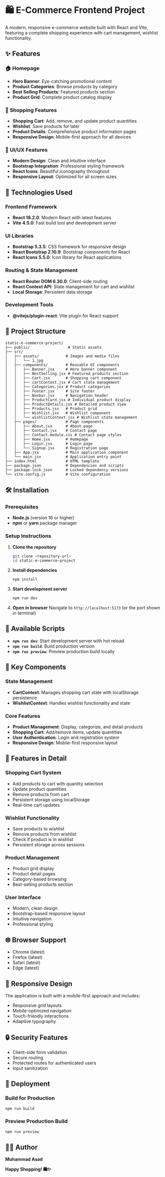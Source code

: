 # 🛍️ E-Commerce Frontend Project

A modern, responsive e-commerce website built with React and Vite, featuring a complete shopping experience with cart management, wishlist functionality.

## ✨ Features

### 🏠 **Homepage**
- **Hero Banner**: Eye-catching promotional content
- **Product Categories**: Browse products by category
- **Best Selling Products**: Featured products section
- **Product Grid**: Complete product catalog display

### 🛒 **Shopping Features**
- **Shopping Cart**: Add, remove, and update product quantities
- **Wishlist**: Save products for later
- **Product Details**: Comprehensive product information pages
- **Responsive Design**: Mobile-first approach for all devices

### 🎨 **UI/UX Features**
- **Modern Design**: Clean and intuitive interface
- **Bootstrap Integration**: Professional styling framework
- **React Icons**: Beautiful iconography throughout
- **Responsive Layout**: Optimized for all screen sizes

## 🚀 Technologies Used

### **Frontend Framework**
- **React 18.2.0**: Modern React with latest features
- **Vite 4.5.0**: Fast build tool and development server

### **UI Libraries**
- **Bootstrap 5.3.5**: CSS framework for responsive design
- **React Bootstrap 2.10.9**: Bootstrap components for React
- **React Icons 5.5.0**: Icon library for React applications

### **Routing & State Management**
- **React Router DOM 6.30.0**: Client-side routing
- **React Context API**: State management for cart and wishlist
- **Local Storage**: Persistent data storage

### **Development Tools**
- **@vitejs/plugin-react**: Vite plugin for React support

## 📁 Project Structure

```
static-e-commerce-project/
├── public/                 # Static assets
├── src/
│   ├── assets/            # Images and media files
│   │   └── 1.jpg
│   ├── components/        # Reusable UI components
│   │   ├── Banner.jsx     # Hero banner component
│   │   ├── BestSelling.jsx # Featured products section
│   │   ├── Cart.jsx       # Shopping cart component
│   │   ├── cartContext.jsx # Cart state management
│   │   ├── Categories.jsx # Product categories
│   │   ├── Footer.jsx     # Site footer
│   │   ├── Navbar.jsx     # Navigation header
│   │   ├── ProductCard.jsx # Individual product display
│   │   ├── ProductDetails.jsx # Detailed product view
│   │   ├── Products.jsx   # Product grid
│   │   ├── Wishlist.jsx   # Wishlist component
│   │   └── wishlistContext.jsx # Wishlist state management
│   ├── pages/             # Page components
│   │   ├── About.jsx      # About page
│   │   ├── Contact.jsx    # Contact page
│   │   ├── Contact.module.css # Contact page styles
│   │   ├── Home.jsx       # Homepage
│   │   ├── Login.jsx      # Login page
│   │   └── Signup.jsx     # Registration page
│   ├── App.jsx            # Main application component
│   └── main.jsx           # Application entry point
├── index.html             # HTML template
├── package.json           # Dependencies and scripts
├── package-lock.json      # Locked dependency versions
└── vite.config.js         # Vite configuration
```

## 🛠️ Installation

### Prerequisites
- **Node.js** (version 16 or higher)
- **npm** or **yarn** package manager

### Setup Instructions

1. **Clone the repository**
   ```bash
   git clone <repository-url>
   cd static-e-commerce-project
   ```

2. **Install dependencies**
   ```bash
   npm install
   ```

3. **Start development server**
   ```bash
   npm run dev
   ```

4. **Open in browser**
   Navigate to `http://localhost:5173` (or the port shown in terminal)

## 📜 Available Scripts

- **`npm run dev`**: Start development server with hot reload
- **`npm run build`**: Build production version
- **`npm run preview`**: Preview production build locally

## 🔧 Key Components

### **State Management**
- **CartContext**: Manages shopping cart state with localStorage persistence
- **WishlistContext**: Handles wishlist functionality and state

### **Core Features**
- **Product Management**: Display, categorize, and detail products
- **Shopping Cart**: Add/remove items, update quantities
- **User Authentication**: Login and registration system
- **Responsive Design**: Mobile-first responsive layout

## 🎯 Features in Detail

### **Shopping Cart System**
- Add products to cart with quantity selection
- Update product quantities
- Remove products from cart
- Persistent storage using localStorage
- Real-time cart updates

### **Wishlist Functionality**
- Save products to wishlist
- Remove products from wishlist
- Check if product is in wishlist
- Persistent storage across sessions

### **Product Management**
- Product grid display
- Product detail pages
- Category-based browsing
- Best-selling products section

### **User Interface**
- Modern, clean design
- Bootstrap-based responsive layout
- Intuitive navigation
- Professional styling

## 🌐 Browser Support

- Chrome (latest)
- Firefox (latest)
- Safari (latest)
- Edge (latest)

## 📱 Responsive Design

The application is built with a mobile-first approach and includes:
- Responsive grid layouts
- Mobile-optimized navigation
- Touch-friendly interactions
- Adaptive typography

## 🔒 Security Features

- Client-side form validation
- Secure routing
- Protected routes for authenticated users
- Input sanitization

## 🚀 Deployment

### **Build for Production**
```bash
npm run build
```

### **Preview Production Build**
```bash
npm run preview
```

## 👨‍💻 Author

**Muhammad Asad**



**Happy Shopping! 🛍️✨**
